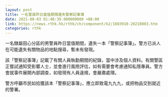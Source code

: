 ```yaml
---
layout: post
title: 一名警員昨日當值期間遺失警察記事簿
date: 2021-08-03 01:40:39.000000000 +08:00
link: https://news.rthk.hk/rthk/ch/component/k2/1603910-20210803.htm
categories: rthk
---
```


一名隸屬田心分區的男警員昨日當值期間，遺失一本「警察記事簿」。警方已派人在可能遺失有關物品的地點搜尋，暫未有發現。

該「警察記事簿」記載了有關人員執勤期間的紀錄，當中涉及個人資料。有關警區正嘗試通知受影響人士，並會進行風險評估，如有需要會考慮通知私隱專員。警方會就事件展開內部調查，如發現有人員違規，會嚴肅處理。

警方呼籲市民如拾獲該本「警察記事簿」，應立即致電九九九，或把物品交到就近的警署。
